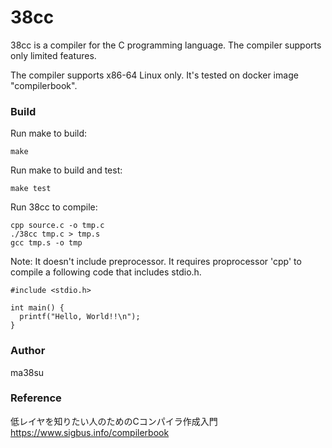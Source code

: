 # 38cc

38cc is a compiler for the C programming language. The compiler supports only limited features.

The compiler supports x86-64 Linux only. It's tested on docker image "compilerbook".

### Build

Run make to build:
```
make
```

Run make to build and test:
```
make test
```

Run 38cc to compile:
```
cpp source.c -o tmp.c
./38cc tmp.c > tmp.s
gcc tmp.s -o tmp
```


Note: It doesn't include preprocessor. It requires proprocessor 'cpp' to compile a following code that includes stdio.h.

```
#include <stdio.h>

int main() {
  printf("Hello, World!!\n");
}
```

### Author
ma38su

### Reference

低レイヤを知りたい人のためのCコンパイラ作成入門 https://www.sigbus.info/compilerbook
